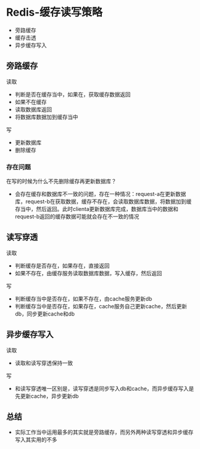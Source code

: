 # Redis-缓存读写策略

- 旁路缓存
- 缓存击透
- 异步缓存写入

## 旁路缓存

读取

- 判断是否在缓存当中，如果在，获取缓存数据返回
- 如果不在缓存
- 读取数据库返回
- 将数据库数据加到缓存当中

写

- 更新数据库
- 删除缓存

### 存在问题

在写的时候为什么不先删除缓存再更新数据库？

- 会存在缓存和数据库不一致的问题，存在一种情况：request-a在更新数据库，request-b在获取数据，缓存不存在，会读取数据库数据，将数据加到缓存当中，然后返回。此时clienta更新数据库完成，数据库当中的数据和request-b返回的缓存数据可能就会存在不一致的情况

## 读写穿透

读取

- 判断缓存是否存在，如果存在，直接返回
- 如果不存在，由缓存服务读取数据库数据，写入缓存，然后返回

写

- 判断缓存当中是否存在，如果不存在，由cache服务更新db
- 判断缓存当中是否存在，如果存在，cache服务自己更新cache，然后更新db，同步更新cache和db

## 异步缓存写入

读取

- 读取和读写穿透保持一致

写

- 和读写穿透唯一区别是，读写穿透是同步写入db和cache，而异步缓存写入是先更新cache，异步更新db

## 总结

- 实际工作当中运用最多的其实就是旁路缓存，而另外两种读写穿透和异步缓存写入其实用的不多
